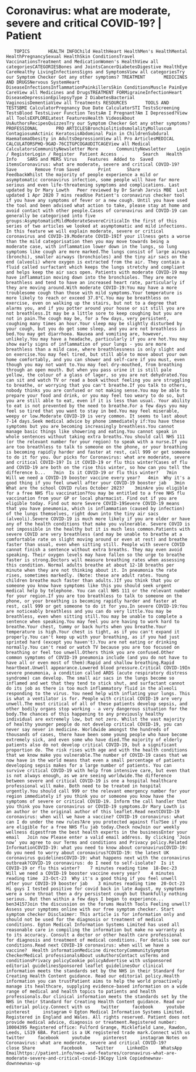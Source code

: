 # Coronavirus: what are moderate, severe and critical COVID-19? | Patient

       TOPICS       HEALTH INFOChild HealthHeart HealthMen's HealthMental HealthPregnancySexual HealthSkin ConditionsTravel VaccinationsTreatment and MedicationWomen's HealthView all categoriesCATEGORIESBones and JointsCancerDiabetesDigestive HealthEye CareHealthy LivingInfectionsSigns and SymptomsView all categoriesTry our Symptom Checker Got any other symptoms? TREATMENT       MEDICINES AND DRUGSNervous SystemHeart DiseaseInfectionsInflammationPainkillersSkin ConditionsMuscle PainEye CareView all Medicines and DrugsTREATMENT FORMigraineInfectionHeart DiseaseDepressionEpilepsyType 2 DiabetesBacterial VaginosisDementiaView all Treatments RESOURCES       TOOLS AND TESTSBMI CalculatorPregnancy Due Date CalculatorSTI TestsScreening TestsBlood TestsLiver Function TestsAm I Pregnant?Am I Depressed?View all ToolsEXPLORELatest FeaturesHealth VideosAbout UsAuthorsRecipesQuizzesTry our Symptom Checker Got any other symptoms? PROFESSIONAL       PRO ARTICLESBronchiolitisOsmolalityMolluscum ContagiosumActinic KeratosisAbdominal Pain in ChildrenSubdural HaematomaObesity in AdultsDepressionView all Pro ArticlesMEDICAL CALCULATORSPHQ-9GAD-76CITGPCOGAUDITCAGEView all Medical CalculatorsCommunityNewsletter More       CommunityNewsletter    Login / RegisterLogin / Register  Patient Access  .       Search   Health Info    SARS and MERS Virus    Features  Added to  Saved itemsCoronavirus: what are moderate, severe and critical COVID-19?        Save       Remove from Saved       Print      Share      FeedbackWhilst the majority of people experience a mild or asymptomatic coronavirus infection, some people will have far more serious and even life-threatening symptoms and complications. Last updated by Dr Mary Lowth   Peer reviewed by Dr Sarah Jarvis MBE  Last updated 1 Apr 2020 7 mins readUse Patient's coronavirus checker tool if you have any symptoms of fever or a new cough. Until you have used the tool and been advised what action to take, please stay at home and avoid contact with other people.Cases of coronavirus and COVID-19 can generally be categorised into five groups:AsymptomaticMildModerateSevereCriticalIn the first of this series of two articles we looked at asymptomatic and mild infections. In this feature we will explain moderate, severe or critical coronavirus and COVID-19.Moderate COVID-19If your illness gets a worse than the mild categorisation then you may move towards being a moderate case, with inflammation lower down in the lungs, so lung symptoms like cough are more marked.The lungs consist of large airways (bronchi), smaller airways (bronchioles) and the tiny air sacs on the end (alveoli) where oxygen is extracted from the air. They contain a fluid called surfactant which keeps the lungs stretchy and compliant and helps keep the air sacs open. Patients with moderate COVID-19 may have inflammation moving down into the bronchioles. They are more breathless and tend to have an increased heart rate, particularly if they are moving around.With moderate COVID-19:You may have a more troublesome cough than those with mild symptoms.Your temperature is more likely to reach or exceed 37.8°C.You may be breathless on exercise, even on walking up the stairs, but not to a degree that alarms you, and if you potter around your house or sit still you are not breathless.It may be a little sore to keep coughing but you are not in pain.The cough may be, for a few days, very persistent, coughing many times an hour.Your sleep may be slightly disturbed by your cough, but you do get some sleep, and you are not breathless in bed.You may get diarrhoea. Nausea and vomiting are, however, unlikely.You may have a headache, particularly if you are hot.You may show early signs of inflammation of your lungs - you are more breathless than a mild case, where breathlessness is only slight and on exercise.You may feel tired, but still able to move about your own home comfortably, and you can shower and self-care if you must, even though you may not want to.You may feel dry-mouthed, from breathing through an open mouth. But when you pass urine it is still pale yellow, the colour of a glass of lager, so you are not dehydrated.You can sit and watch TV or read a book without feeling you are struggling to breathe, or worrying that you can't breathe.If you talk to others, nobody thinks you are confused or not making sense.You may be able to prepare your food and drink, or you may feel too weary to do so, but you are still able to eat, even if it is less than usual. Your ability to eat is not prevented by the need to breathe.For a few days you may feel so tired that you want to stay in bed.You may feel miserable, weepy or low.Moderate COVID-19 is very common. It seems to last about 7-14 days.Seek medical advice by phone immediately if:You have these symptoms but you are becoming increasingly breathless.You cannot manage basic things like showering and eating.You cannot speak in whole sentences without taking extra breaths.You should call NHS 111 (or the relevant number for your region) to speak with a nurse.If you are too breathless to talk to someone on the phone, or your breathing is becoming rapidly harder and faster at rest, call 999 or get someone to do it for you. Our picks for Coronavirus: what are moderate, severe and critical COVID-19? Is it COVID-19 or flu this winter?Cases of flu and COVID-19 are both on the rise this winter, so how can you tell the difference b...   7min  Is it COVID-19 or flu this winter?   7min  Will we need a COVID-19 booster vaccine every year?   4min  Why it's a good thing if you feel unwell after your COVID-19 booster jab   3min  What are the school COVID rules October 2023?    3minAre you eligible for a free NHS flu vaccination?You may be entitled to a free NHS flu vaccination from your GP or local pharmacist. Find out if you are eligible today. Find out more Severe COVID-19Severe COVID-19 means that you have pneumonia, which is inflammation (caused by infection) of the lungs themselves, right down into the tiny air sacs (alveoli).Severe COVID-19 is much more likely if you are older or have any of the health conditions that make you vulnerable. Severe COVID is not impossible in the healthy but it is much less common.Patients with severe COVID are very breathless (and may be unable to breathe at a comfortable rate on slight moving around or even at rest) and breathe faster than usual, even when sitting still. People with severe COVID cannot finish a sentence without extra breaths. They may even avoid speaking. Their oxygen levels may have fallen so the urge to breathe faster is strong.Doctors will measure breathing rates when assessing this condition. Normal adults breathe at about 12-18 breaths per minute when they are not thinking about it. In pneumonia the rate rises, sometimes markedly. (Note: these are adult rates. Young children breathe much faster than adults.)If you think that you or someone you know have symptoms like this you should seek urgent medical help by telephone. You can call NHS 111 or the relevant number for your region.If you are too breathless to talk to someone on the phone, or your breathing is becoming rapidly harder and faster at rest, call 999 or get someone to do it for you.In severe COVID-19:You are noticeably breathless and you can do very little.You may be breathless, even when sitting still.You may be unable to complete a sentence when speaking.You may feel you are having to work hard to breathe.Your chest, tummy or back hurts when you breathe.Your temperature is high.Your chest is tight, as if you can't expand it properly.You can't keep up with your breathing, as if you had just sprinted hard (except you haven't).You are not eating or drinking normally.You can't read or watch TV because you are too focused on breathing or feel too unwell.Others think you are confused.Other common symptoms of COVID-19 pneumonia include (and you do not have to have all or even most of them):Rapid and shallow breathing.Rapid heartbeat.Unwell appearance.Lowered blood pressure.Critical COVID-19In severe pneumonia, a condition called ARDS (acute respiratory distress syndrome) can develop. The small air sacs in the lungs become so inflamed and wet that they tend to stick shut, and surfactant cannot do its job as there is too much inflammatory fluid in the alveoli responding to the virus. You need help with inflating your lungs. This is what a ventilator is for. People with critical COVID-19 are very unwell.The most critical of all of these patients develop sepsis, and other bodily organs stop working - a very dangerous situation for the body.The chances of this happening to any previously healthy individual are extremely low, but not zero. Whilst the vast majority of healthy younger people do not develop critical COVID-19, you can never say never in medicine. Worldwide amongst the hundreds of thousands of cases, there have been some young people who have become extremely sick, and even some who have died.The majority of elderly patients also do not develop critical COVID-19, but a significant proportion do. The risk rises with age and with the health conditions that we know make you vulnerable.The number of COVID-19 cases that we now have in the world means that even a small percentage of patients developing sepsis makes for a large number of patients. You can survive critical COVID-19 with help from intensive care, but even that is not always enough, as we are seeing worldwide.The difference between severe and critical COVID-19 is one a hospital healthcare professional will make. Both need to be treated in hospital urgently.You should call 999 or the relevant emergency number for your region immediately if you think you or someone you know have the symptoms of severe or critical COVID-19. Inform the call handler that you think you have coronavirus or COVID-19 symptoms.Dr Mary Lowth is an author or the original author of this leaflet.Read nextCOVID-19 coronavirus: when will we have a vaccine? COVID-19 coronavirus: what can I do under the new rules?Are you protected against flu?See if you are eligible for a free NHS flu jab today.Check nowJoin our weekly wellness digestfrom the best health experts in the businessEnter your email   Join now Please enter a valid email address. By clicking ‘Join now’ you agree to our Terms and conditions and Privacy policy.Related InformationCOVID-19: what you need to know about coronavirusCOVID-19: do you need to worry about coronavirus?COVID-19: the latest UK coronavirus guidelinesCOVID-19: what happens next with the coronavirus outbreak?COVID-19 coronavirus: do I need to self-isolate?  Is it COVID-19 or flu this winter?    7 minutes reading time  18-Dec-23  Will we need a COVID-19 booster vaccine every year?    4 minutes reading time  23-Oct-23  Why it's a good thing if you feel unwell after your COVID-19 booster jab    3 minutes reading time  20-Oct-23  Hi guys I tested positive for covid back in late August, my symptoms were a sore throat then a dry persistent cough but thankfully nothing serious. But then within a few days I began to experience...   ben34157Join the discussion on the forums Health Tools Feeling unwell?Assess your symptoms online with our free symptom checker. Start symptom checker Disclaimer: This article is for information only and should not be used for the diagnosis or treatment of medical conditions. Egton Medical Information Systems Limited has used all reasonable care in compiling the information but make no warranty as to its accuracy. Consult a doctor or other health care professional for diagnosis and treatment of medical conditions. For details see our conditions.Read next COVID-19 coronavirus: when will we have a vaccine?  Health informationMedicine directoryCommunitySymptom CheckerMedical professionalsAbout usAuthorsContact usTerms and conditionsPrivacy policyCookie policyAdvertise with usSponsored editorial guidelinesSponsored leaflet guidelinesOur clinical information meets the standards set by the NHS in their Standard for Creating Health Content guidance. Read our editorial policy.Health information you can trustPatient aims to help the world proactively manage its healthcare, supplying evidence-based information on a wide range of medical and health topics to patients and health professionals.Our clinical information meets the standards set by the NHS in their Standard for Creating Health Content guidance. Read our editorial policy.Connect with us    twitter     facebook     youtube     pinterest     instagram © Egton Medical Information Systems Limited. Registered in England and Wales. All rights reserved. Patient does not provide medical advice, diagnosis or treatment.Registered number: 10004395 Registered office: Fulford Grange, Micklefield Lane, Rawdon, Leeds, LS19 6BA. Patient is a UK registered trade mark.Connect with us    twitter     facebook     youtube     pinterest     instagram Notes on Coronavirus: what are moderate, severe and critical COVID-19?     close Share          Facebook     Twitter     LinkedIn     WhatsApp     Emailhttps://patient.info/news-and-features/coronavirus-what-are-moderate-severe-and-critical-covid-19Copy link Copiednewnav-downnewnav-up



